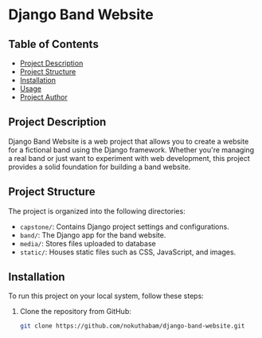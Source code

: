 # Django Band Website

## Table of Contents

- [Project Description](#project-description)
- [Project Structure](#project-structure)
- [Installation](#installation)
- [Usage](#usage)
- [Project Author](#project-author)

## Project Description

Django Band Website is a web project that allows you to create a website for a fictional band using the Django framework. Whether you're managing a real band or just want to experiment with web development, this project provides a solid foundation for building a band website.

## Project Structure

The project is organized into the following directories:

- `capstone/`: Contains Django project settings and configurations.
- `band/`: The Django app for the band website.
- `media/`: Stores files uploaded to database
- `static/`: Houses static files such as CSS, JavaScript, and images.

## Installation

To run this project on your local system, follow these steps:

1. Clone the repository from GitHub:

   ```bash
   git clone https://github.com/nokuthabam/django-band-website.git
